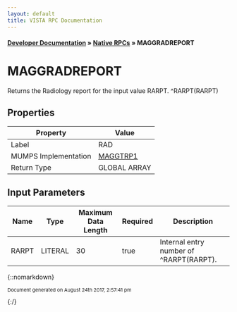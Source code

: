 ```yaml
---
layout: default
title: VISTA RPC Documentation
---
```


#### [Developer Documentation](../index) &#187; [Native RPCs](TableOfContents) &#187; MAGGRADREPORT<br/>
# MAGGRADREPORT

Returns the Radiology report for the input value RARPT.  ^RARPT(RARPT)

## Properties

Property | Value
--- | ---
Label | RAD
MUMPS Implementation | [MAGGTRP1](http://code.osehra.org/dox/Routine_MAGGTRP1_source.html)
Return Type | GLOBAL ARRAY


## Input Parameters

Name | Type | Maximum Data Length | Required | Description
--- | --- | --- | --- | ---
RARPT | LITERAL | 30 | true | Internal entry number of ^RARPT(RARPT).



{::nomarkdown} <br/><p style="font-size: 11px">Document generated on August 24th 2017, 2:57:41 pm</p>{:/}